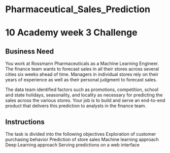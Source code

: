 # Pharmaceutical_Sales_Prediction
# 10 Academy week 3 Challenge

## Business Need

You work at Rossmann Pharmaceuticals as a Machine Learning Engineer. The finance team wants to forecast sales in all their stores across several cities six weeks ahead of time. Managers in individual stores rely on their years of experience as well as their personal judgment to forecast sales. 

The data team identified factors such as promotions, competition, school and state holidays, seasonality, and locality as necessary for predicting the sales across the various stores.
Your job is to build and serve an end-to-end product that delivers this prediction to analysts in the finance team. 

## Instructions
The task is divided into the following objectives
Exploration of customer purchasing behavior
Prediction of store sales
Machine learning approach
Deep Learning approach
Serving predictions on a web interface

